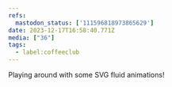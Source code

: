 ```yaml
---
refs:
  mastodon_status: ['111596818973865629']
date: 2023-12-17T16:58:40.771Z
media: ["36"]
tags:
  - label:coffeeclub
---
```


Playing around with some SVG fluid animations!

